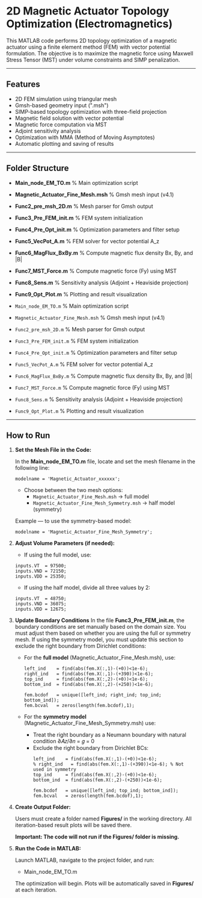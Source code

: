 # 2D Magnetic Actuator Topology Optimization (Electromagnetics)

This MATLAB code performs 2D topology optimization of a magnetic actuator using a finite element method (FEM) with vector potential formulation. The objective is to maximize the magnetic force using Maxwell Stress Tensor (MST) under volume constraints and SIMP penalization.

---

## Features

- 2D FEM simulation using triangular mesh
- Gmsh-based geometry input (".msh")
- SIMP-based topology optimization with three-field projection
- Magnetic field solution with vector potential 
- Magnetic force computation via MST
- Adjoint sensitivity analysis
- Optimization with MMA (Method of Moving Asymptotes)
- Automatic plotting and saving of results

---

## Folder Structure

- **Main_node_EM_TO.m**                  % Main optimization script
- **Magnetic_Actuator_Fine_Mesh.msh**    % Gmsh mesh input (v4.1)
- **Func2_pre_msh_2D.m**                 % Mesh parser for Gmsh output
- **Func3_Pre_FEM_init.m**               % FEM system initialization
- **Func4_Pre_Opt_init.m**               % Optimization parameters and filter setup
- **Func5_VecPot_A.m**                   % FEM solver for vector potential A_z
- **Func6_MagFlux_BxBy.m**               % Compute magnetic flux density Bx, By, and |B|
- **Func7_MST_Force.m**                  % Compute magnetic force (Fy) using MST
- **Func8_Sens.m**                       % Sensitivity analysis (Adjoint + Heaviside projection)
- **Func9_Opt_Plot.m**                   % Plotting and result visualization

- `Main_node_EM_TO.m`             % Main optimization script
- `Magnetic_Actuator_Fine_Mesh.msh` % Gmsh mesh input (v4.1)
- `Func2_pre_msh_2D.m`            % Mesh parser for Gmsh output
- `Func3_Pre_FEM_init.m`          % FEM system initialization
- `Func4_Pre_Opt_init.m`          % Optimization parameters and filter setup
- `Func5_VecPot_A.m`              % FEM solver for vector potential A_z
- `Func6_MagFlux_BxBy.m`          % Compute magnetic flux density Bx, By, and |B|
- `Func7_MST_Force.m`             % Compute magnetic force (Fy) using MST
- `Func8_Sens.m`                  % Sensitivity analysis (Adjoint + Heaviside projection)
- `Func9_Opt_Plot.m`              % Plotting and result visualization


---

## How to Run

1. **Set the Mesh File in the Code:**

    In the **Main_node_EM_TO.m** file, locate and set the mesh filename in the following line:
    ```
    modelname = 'Magnetic_Actuator_xxxxxx';
    ```
    
    - Choose between the two mesh options:
        - `Magnetic_Actuator_Fine_Mesh.msh`           → full model
        - `Magnetic_Actuator_Fine_Mesh_Symmetry.msh`  → half model (symmetry)
    
    Example — to use the symmetry-based model:
    ```
    modelname = 'Magnetic_Actuator_Fine_Mesh_Symmetry';
    ```

2. **Adjust Volume Parameters (if needed):**

    - If using the full model, use:
    ```
    inputs.VT  = 97500;
    inputs.VND = 72150;
    inputs.VDD = 25350;
    ```
    
    - If using the half model, divide all three values by 2:
    ```
    inputs.VT  = 48750;
    inputs.VND = 36075;
    inputs.VDD = 12675;
    ```
  
3. **Update Boundary Conditions**
In the file **Func3_Pre_FEM_init.m**, the boundary conditions are set manually based on the domain size. You must adjust them based on whether you are using the full or symmetry mesh. If using the symmetry model, you must update this section to exclude the right boundary from Dirichlet conditions:

    - For the **full model** (Magnetic_Actuator_Fine_Mesh.msh), use:
        ```
        left_ind    = find(abs(fem.X(:,1)-(+0))<1e-6);
        right_ind   = find(abs(fem.X(:,1)-(+390))<1e-6);
        top_ind     = find(abs(fem.X(:,2)-(+0))<1e-6);
        bottom_ind  = find(abs(fem.X(:,2)-(+250))<1e-6);
         
        fem.bcdof   = unique([left_ind; right_ind; top_ind; bottom_ind]);
        fem.bcval   = zeros(length(fem.bcdof),1);
        ```

    - For the **symmetry model** (Magnetic_Actuator_Fine_Mesh_Symmetry.msh) use:
      - Treat the right boundary as a Neumann boundary with natural condition ∂𝐴𝑧/∂𝑛 = 𝑔 = 0
      - Exclude the right boundary from Dirichlet BCs:
        ```     
        left_ind    = find(abs(fem.X(:,1)-(+0))<1e-6);
        % right_ind   = find(abs(fem.X(:,1)-(+390))<1e-6); % Not used in symmetry
        top_ind     = find(abs(fem.X(:,2)-(+0))<1e-6);
        bottom_ind  = find(abs(fem.X(:,2)-(+250))<1e-6);
              
        fem.bcdof   = unique([left_ind; top_ind; bottom_ind]);
        fem.bcval   = zeros(length(fem.bcdof),1);
        ```

4. **Create Output Folder:**

    Users must create a folder named **Figures/** in the working directory.
    All iteration-based result plots will be saved there.
    
    **Important: The code will not run if the Figures/ folder is missing.**

5. **Run the Code in MATLAB:**

    Launch MATLAB, navigate to the project folder, and run:
    
    - Main_node_EM_TO.m
    
    The optimization will begin. Plots will be automatically saved in **Figures/** at each iteration.
